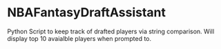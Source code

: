 # NBAFantasyDraftAssistant
Python Script to keep track of drafted players via string comparison. Will display top 10 avaialble players when prompted to.
